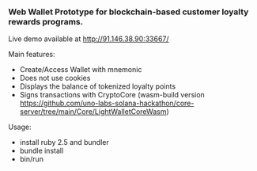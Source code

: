 ### Web Wallet Prototype for blockchain-based customer loyalty rewards programs.

Live demo available at http://91.146.38.90:33667/

Main features:

* Create/Access Wallet with mnemonic
* Does not use cookies
* Displays the balance of tokenized loyalty points
* Signs transactions with CryptoCore (wasm-build version https://github.com/uno-labs-solana-hackathon/core-server/tree/main/Core/LightWalletCoreWasm)

Usage:

- install ruby 2.5 and bundler
- bundle install
- bin/run
